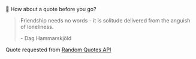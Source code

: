 📣 How about a quote before you go?

> Friendship needs no words - it is solitude delivered from the anguish of loneliness.
>
> <p>- Dag Hammarskjöld</p>

Quote requested from [Random Quotes API](https://github.com/lukePeavey/quotable)
